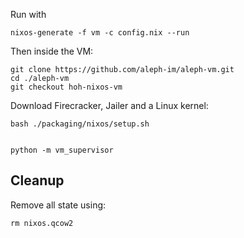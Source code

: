 Run with

```shell
nixos-generate -f vm -c config.nix --run
```

Then inside the VM:

```shell
git clone https://github.com/aleph-im/aleph-vm.git
cd ./aleph-vm
git checkout hoh-nixos-vm
```

Download Firecracker, Jailer and a Linux kernel:
```shell
bash ./packaging/nixos/setup.sh
```

```shell

python -m vm_supervisor
```

## Cleanup

Remove all state using:
```shell
rm nixos.qcow2
```